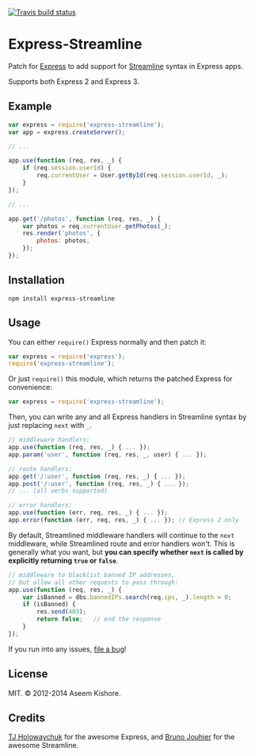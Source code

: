 [![Travis build status](https://travis-ci.org/aseemk/express-streamline.png?branch=master)](https://travis-ci.org/aseemk/express-streamline)

# Express-Streamline

Patch for [Express](http://expressjs.com/) to add support for
[Streamline](https://github.com/Sage/streamlinejs) syntax in Express apps.

Supports both Express 2 and Express 3.

## Example

```js
var express = require('express-streamline');
var app = express.createServer();

// ...

app.use(function (req, res, _) {
    if (req.session.userId) {
        req.currentUser = User.getById(req.session.userId, _);
    }
});

// ...

app.get('/photos', function (req, res, _) {
    var photos = req.currentUser.getPhotos(_);
    res.render('photos', {
        photos: photos,
    });
});
```

## Installation

```
npm install express-streamline
```

## Usage

You can either `require()` Express normally and then patch it:

```js
var express = require('express');
require('express-streamline');
```

Or just `require()` this module, which returns the patched Express for
convenience:

```js
var express = require('express-streamline');
```

Then, you can write any and all Express handlers in Streamline syntax by just
replacing `next` with `_`.

```js
// middleware handlers:
app.use(function (req, res, _) { ... });
app.param('user', function (req, res, _, user) { ... });

// route handlers:
app.get('/:user', function (req, res, _) { ... });
app.post('/:user', function (req, res, _) { ... });
// ... (all verbs supported)

// error handlers:
app.use(function (err, req, res, _) { ... });
app.error(function (err, req, res, _) { ... }); // Express 2 only
```

By default, Streamlined middleware handlers will continue to the `next`
middleware, while Streamlined route and error handlers won't.
This is generally what you want, but **you can specify whether `next` is
called by explicitly returning `true` or `false`**.

```js
// middleware to blacklist banned IP addresses,
// but allow all other requests to pass through:
app.use(function (req, res, _) {
    var isBanned = dbs.bannedIPs.search(req.ips, _).length > 0;
    if (isBanned) {
        res.send(403);
        return false;   // end the response
    }
});
```

If you run into any issues, [file a bug](https://github.com/aseemk/express-streamline/issues/)!

## License

MIT. &copy; 2012-2014 Aseem Kishore.

## Credits

[TJ Holowaychuk](https://github.com/visionmedia) for the awesome Express, and
[Bruno Jouhier](https://github.com/bjouhier) for the awesome Streamline.
